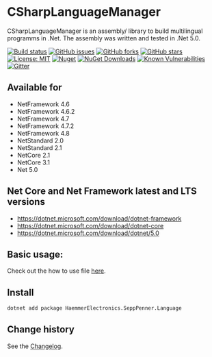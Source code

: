 CSharpLanguageManager
====================================

CSharpLanguageManager is an assembly/ library to build multilingual programms in .Net.
The assembly was written and tested in .Net 5.0.

[![Build status](https://ci.appveyor.com/api/projects/status/v19epph90d3dgs1k?svg=true)](https://ci.appveyor.com/project/SeppPenner/csharplanguagemanager)
[![GitHub issues](https://img.shields.io/github/issues/SeppPenner/CSharpLanguageManager.svg)](https://github.com/SeppPenner/CSharpLanguageManager/issues)
[![GitHub forks](https://img.shields.io/github/forks/SeppPenner/CSharpLanguageManager.svg)](https://github.com/SeppPenner/CSharpLanguageManager/network)
[![GitHub stars](https://img.shields.io/github/stars/SeppPenner/CSharpLanguageManager.svg)](https://github.com/SeppPenner/CSharpLanguageManager/stargazers)
[![License: MIT](https://img.shields.io/badge/License-MIT-blue.svg)](https://raw.githubusercontent.com/SeppPenner/CSharpLanguageManager/master/License.txt)
[![Nuget](https://img.shields.io/badge/CSharpLanguageManager-Nuget-brightgreen.svg)](https://www.nuget.org/packages/HaemmerElectronics.SeppPenner.Language/)
[![NuGet Downloads](https://img.shields.io/nuget/dt/HaemmerElectronics.SeppPenner.Language.svg)](https://www.nuget.org/packages/HaemmerElectronics.SeppPenner.Language/)
[![Known Vulnerabilities](https://snyk.io/test/github/SeppPenner/CSharpLanguageManager/badge.svg)](https://snyk.io/test/github/SeppPenner/CSharpLanguageManager)
[![Gitter](https://badges.gitter.im/CSharpLanguageManager/community.svg)](https://gitter.im/CSharpLanguageManager/community?utm_source=badge&utm_medium=badge&utm_campaign=pr-badge)

## Available for
* NetFramework 4.6
* NetFramework 4.6.2
* NetFramework 4.7
* NetFramework 4.7.2
* NetFramework 4.8
* NetStandard 2.0
* NetStandard 2.1
* NetCore 2.1
* NetCore 3.1
* Net 5.0

## Net Core and Net Framework latest and LTS versions
* https://dotnet.microsoft.com/download/dotnet-framework
* https://dotnet.microsoft.com/download/dotnet-core
* https://dotnet.microsoft.com/download/dotnet/5.0

## Basic usage:
Check out the how to use file [here](https://github.com/SeppPenner/CSharpLanguageManager/blob/master/HowToUse.md).

## Install

```bash
dotnet add package HaemmerElectronics.SeppPenner.Language
```

Change history
--------------

See the [Changelog](https://github.com/SeppPenner/CSharpLanguageManager/blob/master/Changelog.md).